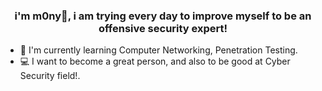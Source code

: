 <h3 align="center">i'm m0ny👋, i am trying every day to improve myself to be an offensive security expert!</h3>

* 🌱 I'm currently learning Computer Networking, Penetration Testing.
* 💻 I want to become a great person, and also to be good at Cyber Security field!.



